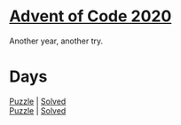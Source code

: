 # [Advent of Code 2020](https://adventofcode.com/2020/about)

Another year, another try.

# Days

[Puzzle](https://adventofcode.com/2020/day/1) | [Solved](day1/puzzle.py)\
[Puzzle](https://adventofcode.com/2020/day/2) | [Solved](day2/puzzle.py)
